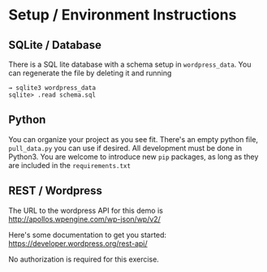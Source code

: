 # Setup / Environment Instructions

## SQLite / Database

There is a SQL lite database with a schema setup in `wordpress_data`. You can regenerate the file by deleting it and running

```
⇝ sqlite3 wordpress_data
sqlite> .read schema.sql
```

## Python

You can organize your project as you see fit. There's an empty python file, `pull_data.py` you can use if desired. All development must be done in Python3. You are welcome to introduce new `pip` packages, as long as they are included in the `requirements.txt`

## REST / Wordpress

The URL to the wordpress API for this demo is http://apollos.wpengine.com/wp-json/wp/v2/

Here's some documentation to get you started: https://developer.wordpress.org/rest-api/

No authorization is required for this exercise. 